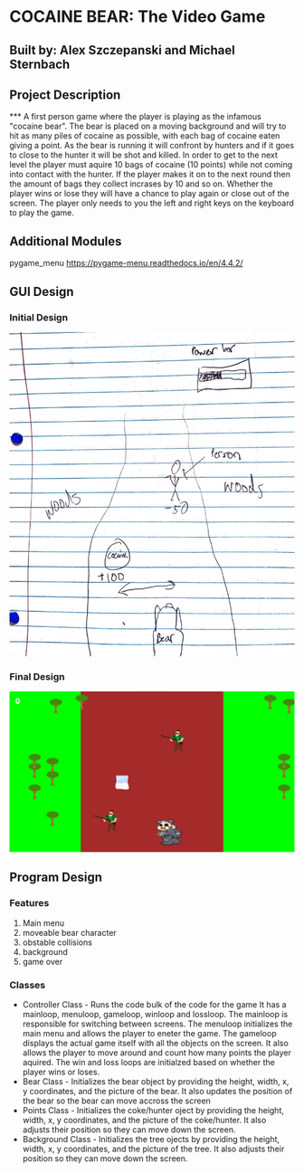 
#  COCAINE BEAR: The Video Game 

## Built by: Alex Szczepanski and Michael Sternbach 

## Project Description

***    A first person game where the player is playing as the infamous "cocaine bear". The bear is placed on a moving background and will try to hit as many piles of cocaine as possible, with each bag of cocaine eaten giving a point. As the bear is running it will confront by hunters and if it goes to close to the hunter it will be shot and killed. In order to get to the next level the player must aquire 10 bags of cocaine (10 points) while not coming into contact with the hunter. If the player makes it on to the next round then the amount of bags they collect incrases by 10 and so on. Whether the player wins or lose they will have a chance to play again or close out of the screen. The player only needs to you the left and right keys on the keyboard to play the game.

## Additional Modules
pygame_menu https://pygame-menu.readthedocs.io/en/4.4.2/ 

## GUI Design

### Initial Design
![initial gui](assets/ogdesign.png)

### Final Design
![final gui](assets/gamescreen.png)

## Program Design

### Features

1. Main menu
2. moveable bear character 
3. obstable collisions 
4. background 
5. game over

### Classes

- Controller Class - Runs the code bulk of the code for the game It has a mainloop, menuloop, gameloop, winloop and lossloop. The mainloop is responsible for switching between screens. The menuloop initializes the main menu and allows the player to eneter the game. The gameloop displays the actual game itself with all the objects on the screen. It also allows the player to move around and count how many points the player aquired. The win and loss loops are initialzed based on whether the player wins or loses.
- Bear Class - Initializes the bear object by providing the height, width, x, y coordinates, and the picture of the bear. It also updates the position of the bear so the bear can move accross the screen
- Points Class - Initializes the coke/hunter oject by providing the height, width, x, y coordinates, and the picture of the coke/hunter. It also adjusts their position so they can move down the screen. 
- Background Class - Initializes the tree ojects by providing the height, width, x, y coordinates, and the picture of the tree. It also adjusts their position so they can move down the screen. 

